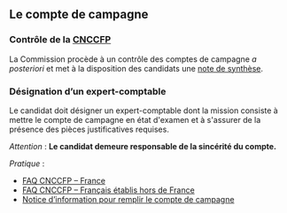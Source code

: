 ## Le compte de campagne

### Contrôle de la [CNCCFP](http://www.cnccfp.fr/index.php)
La Commission procède à un contrôle des comptes de campagne *a posteriori* et met à la disposition des candidats une [note de synthèse](http://www.cnccfp.fr/index.php?art=684).

### Désignation d’un expert-comptable
Le candidat doit désigner un expert-comptable dont la mission consiste à mettre le compte de campagne en état d'examen et à s'assurer de la présence des pièces justificatives requises. 

*Attention* : **Le candidat demeure responsable de la sincérité du compte.**

*Pratique* :
* [FAQ CNCCFP – France](http://www.cnccfp.fr/index.php?art=842)
* [FAQ CNCCFP – Français établis hors de France](http://www.cnccfp.fr/index.php?art=836)
* [Notice d’information pour remplir le compte de campagne](http://www.cnccfp.fr/docs/campagne/cnccfp_2016_compte_de_campagne_notice.pdf)
